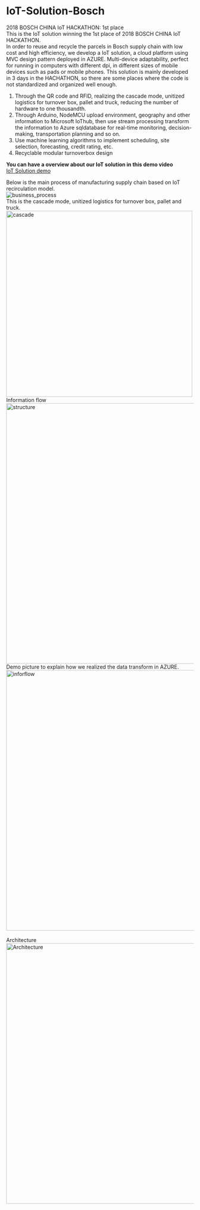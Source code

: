 # IoT-Solution-Bosch

2018 BOSCH CHINA IoT HACKATHON: 1st place </br>
This is the IoT solution winning the 1st place of 2018 BOSCH CHINA IoT HACKATHON.</br>
In order to reuse and recycle the parcels in Bosch supply chain with low cost and high efficiency, we develop a IoT solution, a cloud platform using MVC design pattern deployed in AZURE. Multi-device adaptability, perfect for running in computers with different dpi, in different sizes of mobile devices such as pads or mobile phones. This solution is mainly developed in 3 days in the HACHATHON, so there are some places where the code is not standardized and organized well enough.

<ol>
  <li>Through the QR code and RFID, realizing the cascade mode, unitized logistics for turnover box, pallet and truck, reducing the number of hardware to one thousandth. </li>
  <li>Through Arduino, NodeMCU upload environment, geography and other information to Microsoft IoThub, then use stream processing transform the information to Azure sqldatabase for real-time monitoring, decision-making, transportation planning and so on. </li>
  <li>Use machine learning algorithms to implement scheduling, site selection, forecasting, credit rating, etc. </li>
  <li>Recyclable modular turnoverbox design </li>
</ol>

<b>You can have a overview about our IoT solution in this demo video </b></br>
[IoT Solution demo](https://www.bilibili.com/video/av37182454/)

Below is the main process of manufacturing supply chain based on IoT recirculation model.</br>
<img src="https://github.com/XinjieInformatik/IoT-Solution-Bosch/blob/master/pic/business_process.PNG" alt="business_process"/> </br>
This is the cascade mode, unitized logistics for turnover box, pallet and truck.</br>
<img src="https://github.com/XinjieInformatik/IoT-Solution-Bosch/blob/master/pic/cascade.PNG" width="500" alt="cascade"/> </br>
Information flow</br>
<img src="https://github.com/XinjieInformatik/IoT-Solution-Bosch/blob/master/pic/structure.PNG" width="700" alt="structure"/> </br> 
Demo picture to explain how we realized the data transform in AZURE.</br>
<img src="https://github.com/XinjieInformatik/IoT-Solution-Bosch/blob/master/pic/inforflow.PNG" width="700" alt="inforflow"/> </br>  
Architecture</br>
<img src="https://github.com/XinjieInformatik/IoT-Solution-Bosch/blob/master/pic/Architecture.PNG" width="700" alt="Architecture"/> </br> 


